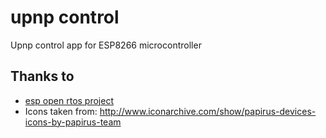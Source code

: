 # upnp control

Upnp control app for ESP8266 microcontroller 


## Thanks to

- [esp open rtos project](https://github.com/SuperHouse/esp-open-rtos)
- Icons taken from: http://www.iconarchive.com/show/papirus-devices-icons-by-papirus-team
